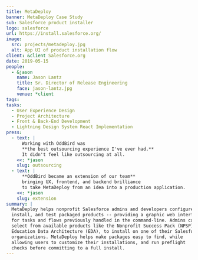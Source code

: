 ```yaml
---
title: MetaDeploy
banner: MetaDeploy Case Study
sub: Salesforce product installer
logo: salesforce
url: https://install.salesforce.org/
image:
  src: projects/metadeploy.jpg
  alt: App UI of product installation flow
client: &client Salesforce.org
date: 2019-05-15
people:
  - &jason
    name: Jason Lantz
    title: Sr. Director of Release Engineering
    face: jason-lantz.jpg
    venue: *client
tags:
tasks:
  - User Experience Design
  - Project Architecture
  - Front & Back-End Development
  - Lightning Design System React Implementation
press:
  - text: |
      Working with OddBird was
      **the best outsourcing experience I've ever had.**
      It didn't feel like outsourcing at all.
    <<: *jason
    slug: outsourcing
  - text: |
      **OddBird became an extension of our team**
      bringing UX, frontend, and backend brilliance
      to take MetaDeploy from an idea into a production application.
    <<: *jason
    slug: extension
summary: |
  MetaDeploy helps nonprofit Salesforce admins and developers configure,
  install, and test packaged products -- providing a graphic web interface
  for tasks and flows previously handled in the command-line. Admins can
  select from available products like the Nonprofit Success Pack (NPSP) or
  Education Data Architecture (EDA), to install on one of their Salesforce
  organizations. MetaDeploy helps make packages easy to find, while
  allowing users to customize their installations, and run preflight
  checks before committing to a full install.
---
```

